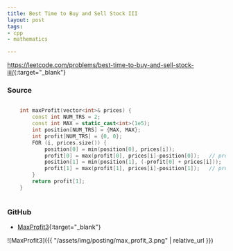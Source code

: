 ```yaml
---
title: Best Time to Buy and Sell Stock III
layout: post
tags:
- cpp
- mathematics

---
```


<https://leetcode.com/problems/best-time-to-buy-and-sell-stock-iii/>{:target="_blank"}

### Source

```cpp

    int maxProfit(vector<int>& prices) {
        const int NUM_TRS = 2;
        const int MAX = static_cast<int>(1e5);
        int position[NUM_TRS] = {MAX, MAX};
        int profit[NUM_TRS] = {0, 0};
        FOR (i, prices.size()) {
            position[0] = min(position[0], prices[i]);
            profit[0] = max(profit[0], prices[i]-position[0]);   // profit[0] = prices[i] - position[0]
            position[1] = min(position[1], (-profit[0] + prices[i]));
            profit[1] = max(profit[1], prices[i]-position[1]);   // profit[1] = prices[i] - (bought[1] - profit[0])
        }
        return profit[1];
    }
    
```

### GitHub

- [MaxProfit3](<https://github.com/coolwindjo/algoguru/tree/master/_posts/Done/MaxProfit3>){:target="_blank"}

![MaxProfit3]({{ "/assets/img/posting/max_profit_3.png" | relative_url }})

